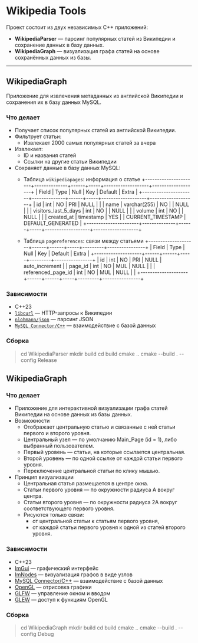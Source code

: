 # Wikipedia Tools

Проект состоит из двух независимых C++ приложений:

- **WikipediaParser** — парсинг популярных статей из Википедии и сохранение данных в базу данных.
- **WikipediaGraph** — визуализация графа статей на основе сохранённых данных из базы.

---

## WikipediaGraph

Приложение для извлечения метаданных из английской Википедии и сохранения их в базу данных MySQL.

### Что делает

- Получает список популярных статей из английской Википедии.
- Фильтрует статьи:
  - Извлекает 2000 самых популярных статей за вчера
- Извлекает:
  - ID и названия статей
  - Ссылки на другие статьи Википедии
- Сохраняет данные в базу данных MySQL:
  - Таблица `wikipediapages`: информация о статье
+----------------------+--------------+------+-----+-------------------+-------------------+
| Field                | Type         | Null | Key | Default           | Extra             |
+----------------------+--------------+------+-----+-------------------+-------------------+
| id                   | int          | NO   | PRI | NULL              |                   |
| name                 | varchar(255) | NO   |     | NULL              |                   |
| visitors_last_5_days | int          | NO   |     | NULL              |                   |
| volume               | int          | NO   |     | NULL              |                   |
| created_at           | timestamp    | YES  |     | CURRENT_TIMESTAMP | DEFAULT_GENERATED |
+----------------------+--------------+------+-----+-------------------+-------------------+

  - Таблица `pagereferences`: связи между статьями
+--------------------+------+------+-----+---------+----------------+
| Field              | Type | Null | Key | Default | Extra          |
+--------------------+------+------+-----+---------+----------------+
| id                 | int  | NO   | PRI | NULL    | auto_increment |
| page_id            | int  | NO   | MUL | NULL    |                |
| referenced_page_id | int  | NO   | MUL | NULL    |                |
+--------------------+------+------+-----+---------+----------------+

### Зависимости

- C++23
- [`libcurl`](https://curl.se/libcurl/) — HTTP-запросы к Википедии
- [`nlohmann/json`](https://github.com/nlohmann/json) — парсинг JSON
- [`MySQL Connector/C++`](https://dev.mysql.com/doc/connector-cpp/en/) — взаимодействие с базой данных

### Сборка

>cd WikipediaParser
>mkdir build
>cd build
>cmake ..
>cmake --build . --config Release


## WikipediaGraph

### Что делает

- Приложение для интерактивной визуализации графа статей Википедии на основе данных из базы данных.
- Возможности
  - Отображает центральную статью и связанные с ней статьи первого и второго уровня.
  - Центральный узел — по умолчанию Main_Page (id = 1), либо выбранный пользователем.
  - Первый уровень — статьи, на которые ссылается центральная.
  - Второй уровень — по одной ссылке от каждой статьи первого уровня.
  - Переключение центральной статьи по клику мышью.
- Принцип визуализации
  - Центральная статья размещается в центре окна.
  - Статьи первого уровня — по окружности радиуса A вокруг центра.
  - Статьи второго уровня — по окружности радиуса 2A вокруг соответствующего первого уровня.
  - Рисуются только связи:
    - от центральной статьи к статьям первого уровня,
    - от каждой статьи первого уровня к одной из статей второго уровня.

### Зависимости

- C++23  
- [ImGui](https://github.com/ocornut/imgui) — графический интерфейс  
- [ImNodes](https://github.com/Nelarius/imnodes) — визуализация графов в виде узлов  
- [MySQL Connector/C++](https://dev.mysql.com/doc/connector-cpp/en/) — взаимодействие с базой данных  
- [OpenGL](https://www.opengl.org/) — отрисовка графики  
- [GLFW](https://www.glfw.org/) — управление окном и вводом  
- [GLEW](http://glew.sourceforge.net/) — доступ к функциям OpenGL

### Сборка

>cd WikipediaGraph
>mkdir build
>cd build
>cmake ..
>cmake --build . --config Debug
